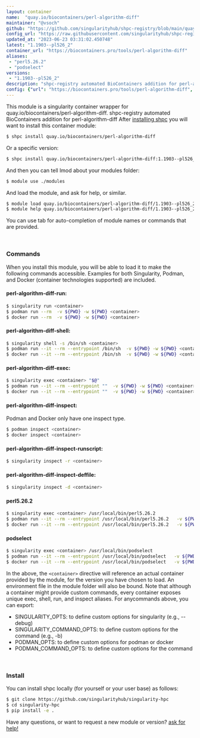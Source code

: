 ```yaml
---
layout: container
name:  "quay.io/biocontainers/perl-algorithm-diff"
maintainer: "@vsoch"
github: "https://github.com/singularityhub/shpc-registry/blob/main/quay.io/biocontainers/perl-algorithm-diff/container.yaml"
config_url: "https://raw.githubusercontent.com/singularityhub/shpc-registry/main/quay.io/biocontainers/perl-algorithm-diff/container.yaml"
updated_at: "2023-06-23 03:31:02.450748"
latest: "1.1903--pl526_2"
container_url: "https://biocontainers.pro/tools/perl-algorithm-diff"
aliases:
 - "perl5.26.2"
 - "podselect"
versions:
 - "1.1903--pl526_2"
description: "shpc-registry automated BioContainers addition for perl-algorithm-diff"
config: {"url": "https://biocontainers.pro/tools/perl-algorithm-diff", "maintainer": "@vsoch", "description": "shpc-registry automated BioContainers addition for perl-algorithm-diff", "latest": {"1.1903--pl526_2": "sha256:f66747b7cd48504250af7bc627aed142f97983e1ea122663f3a3e3f82bb3e844"}, "tags": {"1.1903--pl526_2": "sha256:f66747b7cd48504250af7bc627aed142f97983e1ea122663f3a3e3f82bb3e844"}, "docker": "quay.io/biocontainers/perl-algorithm-diff", "aliases": {"perl5.26.2": "/usr/local/bin/perl5.26.2", "podselect": "/usr/local/bin/podselect"}}
---
```


This module is a singularity container wrapper for quay.io/biocontainers/perl-algorithm-diff.
shpc-registry automated BioContainers addition for perl-algorithm-diff
After [installing shpc](#install) you will want to install this container module:


```bash
$ shpc install quay.io/biocontainers/perl-algorithm-diff
```

Or a specific version:

```bash
$ shpc install quay.io/biocontainers/perl-algorithm-diff:1.1903--pl526_2
```

And then you can tell lmod about your modules folder:

```bash
$ module use ./modules
```

And load the module, and ask for help, or similar.

```bash
$ module load quay.io/biocontainers/perl-algorithm-diff/1.1903--pl526_2
$ module help quay.io/biocontainers/perl-algorithm-diff/1.1903--pl526_2
```

You can use tab for auto-completion of module names or commands that are provided.

<br>

### Commands

When you install this module, you will be able to load it to make the following commands accessible.
Examples for both Singularity, Podman, and Docker (container technologies supported) are included.

#### perl-algorithm-diff-run:

```bash
$ singularity run <container>
$ podman run --rm  -v ${PWD} -w ${PWD} <container>
$ docker run --rm  -v ${PWD} -w ${PWD} <container>
```

#### perl-algorithm-diff-shell:

```bash
$ singularity shell -s /bin/sh <container>
$ podman run --it --rm --entrypoint /bin/sh  -v ${PWD} -w ${PWD} <container>
$ docker run --it --rm --entrypoint /bin/sh  -v ${PWD} -w ${PWD} <container>
```

#### perl-algorithm-diff-exec:

```bash
$ singularity exec <container> "$@"
$ podman run --it --rm --entrypoint ""  -v ${PWD} -w ${PWD} <container> "$@"
$ docker run --it --rm --entrypoint ""  -v ${PWD} -w ${PWD} <container> "$@"
```

#### perl-algorithm-diff-inspect:

Podman and Docker only have one inspect type.

```bash
$ podman inspect <container>
$ docker inspect <container>
```

#### perl-algorithm-diff-inspect-runscript:

```bash
$ singularity inspect -r <container>
```

#### perl-algorithm-diff-inspect-deffile:

```bash
$ singularity inspect -d <container>
```


#### perl5.26.2

```bash
$ singularity exec <container> /usr/local/bin/perl5.26.2
$ podman run --it --rm --entrypoint /usr/local/bin/perl5.26.2   -v ${PWD} -w ${PWD} <container> -c " $@"
$ docker run --it --rm --entrypoint /usr/local/bin/perl5.26.2   -v ${PWD} -w ${PWD} <container> -c " $@"
```


#### podselect

```bash
$ singularity exec <container> /usr/local/bin/podselect
$ podman run --it --rm --entrypoint /usr/local/bin/podselect   -v ${PWD} -w ${PWD} <container> -c " $@"
$ docker run --it --rm --entrypoint /usr/local/bin/podselect   -v ${PWD} -w ${PWD} <container> -c " $@"
```



In the above, the `<container>` directive will reference an actual container provided
by the module, for the version you have chosen to load. An environment file in the
module folder will also be bound. Note that although a container
might provide custom commands, every container exposes unique exec, shell, run, and
inspect aliases. For anycommands above, you can export:

 - SINGULARITY_OPTS: to define custom options for singularity (e.g., --debug)
 - SINGULARITY_COMMAND_OPTS: to define custom options for the command (e.g., -b)
 - PODMAN_OPTS: to define custom options for podman or docker
 - PODMAN_COMMAND_OPTS: to define custom options for the command

<br>

### Install

You can install shpc locally (for yourself or your user base) as follows:

```bash
$ git clone https://github.com/singularityhub/singularity-hpc
$ cd singularity-hpc
$ pip install -e .
```

Have any questions, or want to request a new module or version? [ask for help!](https://github.com/singularityhub/singularity-hpc/issues)